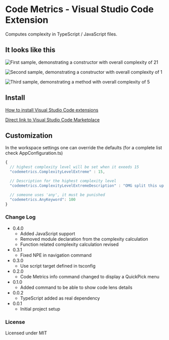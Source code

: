 # Code Metrics - Visual Studio Code Extension

Computes complexity in TypeScript / JavaScript files.

## It looks like this

![First sample, demonstrating a constructor with overall complexity of 21](https://raw.githubusercontent.com/kisstkondoros/codemetrics/master/images/Sample1.png)

![Second sample, demonstrating a constructor with overall complexity of 1](https://raw.githubusercontent.com/kisstkondoros/codemetrics/master/images/Sample2.png)

![Third sample, demonstrating a method with overall complexity of 5](https://raw.githubusercontent.com/kisstkondoros/codemetrics/master/images/Sample3.png)

## Install

[How to install Visual Studio Code extensions](https://code.visualstudio.com/docs/editor/extension-gallery)

[Direct link to Visual Studio Code Marketplace](https://marketplace.visualstudio.com/items?itemName=kisstkondoros.vscode-codemetrics)

## Customization
In the workspace settings one can override the defaults
(for a complete list check AppConfiguration.ts)
```javascript
{
  // highest complexity level will be set when it exeeds 15
  "codemetrics.ComplexityLevelExtreme" : 15,

  // Description for the highest complexity level
  "codemetrics.ComplexityLevelExtremeDescription" : "OMG split this up!",

  // someone uses 'any', it must be punished
  "codemetrics.AnyKeyword": 100
}
  ```

### Change Log
- 0.4.0
  - Added JavaScript support
  - Removed module declaration from the complexity calculation
  - Function related complexity calculation revised
- 0.3.1
  - Fixed NPE in navigation command
- 0.3.0
  - Use script target defined in tsconfig
- 0.2.0
  - Code Metrics info command changed to display a QuickPick menu
- 0.1.0
  - Added command to be able to show code lens details
- 0.0.2
  - TypeScript added as real dependency
- 0.0.1
  - Initial project setup

### License

Licensed under MIT
